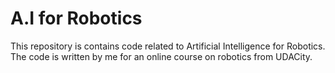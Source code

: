 # A.I for Robotics
 This repository is contains code related to Artificial Intelligence for Robotics. The code is written by me for an online course on robotics from UDACity. 

